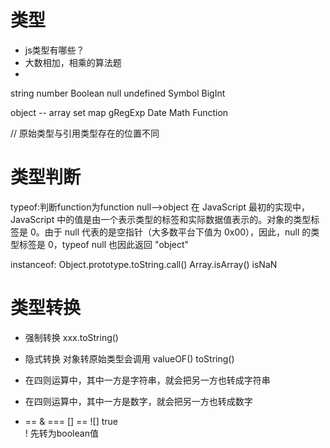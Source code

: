 # 类型
- js类型有哪些？
- 大数相加，相乘的算法题
- 
 string number Boolean null undefined Symbol BigInt

object -- array set map gRegExp Date Math
Function

// 原始类型与引用类型存在的位置不同

# 类型判断
typeof:判断function为function 
 null-->object   在 JavaScript 最初的实现中，JavaScript 中的值是由一个表示类型的标签和实际数据值表示的。对象的类型标签是 0。由于 null 代表的是空指针（大多数平台下值为 0x00），因此，null 的类型标签是 0，typeof null 也因此返回 "object"
 
instanceof: 
Object.prototype.toString.call()
Array.isArray()
isNaN

# 类型转换

- 强制转换
xxx.toString()

- 隐式转换
对象转原始类型会调用
valueOF()
toString()

- 在四则运算中，其中一方是字符串，就会把另一方也转成字符串
- 在四则运算中，其中一方是数字，就会把另一方也转成数字


- == & ===
[] == ![]  true  
! 先转为boolean值